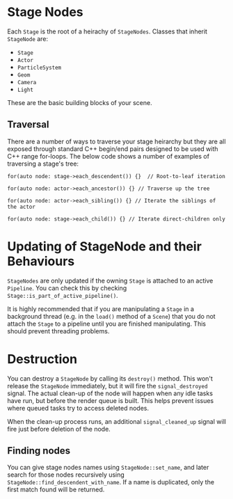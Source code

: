 # Stage Nodes

Each `Stage` is the root of a heirachy of `StageNodes`. Classes that inherit `StageNode` are:

 - `Stage`
 - `Actor`
 - `ParticleSystem`
 - `Geom`
 - `Camera`
 - `Light`
 
These are the basic building blocks of your scene.

## Traversal

There are a number of ways to traverse your stage heirarchy but they are all exposed through
standard C++ begin/end pairs designed to be used with C++ range for-loops. The below code
shows a number of examples of traversing a stage's tree:

```
for(auto node: stage->each_descendent()) {}  // Root-to-leaf iteration

for(auto node: actor->each_ancestor()) {} // Traverse up the tree

for(auto node: actor->each_sibling()) {} // Iterate the siblings of the actor

for(auto node: stage->each_child()) {} // Iterate direct-children only
```

# Updating of StageNode and their Behaviours

`StageNodes` are only updated if the owning `Stage` is attached to an active `Pipeline`. You can check this by checking `Stage::is_part_of_active_pipeline()`. 

It is highly recommended that if you are manipulating a `Stage` in a background thread (e.g. in the `load()` method of a `Scene`) that you do not attach the `Stage` to a pipeline until you are finished manipulating. This should prevent threading problems.

# Destruction

You can destroy a `StageNode` by calling its `destroy()` method. This won't release the `StageNode` immediately, but it will fire the `signal_destroyed` signal. The actual clean-up of the node will happen when any idle tasks have run, but before the render queue is built. This helps prevent issues where queued tasks try to access deleted nodes.

When the clean-up process runs, an additional `signal_cleaned_up` signal will fire just before deletion of the node.

## Finding nodes

You can give stage nodes names using `StageNode::set_name`, and later search for those nodes recursively using `StageNode::find_descendent_with_name`. If a name is duplicated, only the first match found
will be returned.
